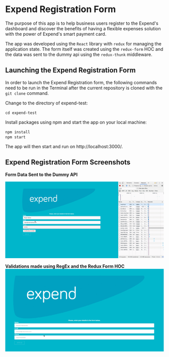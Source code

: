 # Expend Registration Form

The purpose of this app is to help business users register to the Expend's dashboard and discover the benefits of having a flexible expenses solution with the power of Expend's smart payment card.

The app was developed using the `React` library with `redux` for managing the application state. The form itself was created using the `redux-form` HOC and the data was sent to the dummy api using the `redux-thunk` middleware.

## Launching the Expend Registration Form

In order to launch the Expend Registration form, the following commands need to be run in the Terminal after the current repository is cloned with the `git clone` command.

Change to the directory of expend-test:

```
cd expend-test
```

Install packages using npm and start the app on your local machine:

```
npm install
npm start
```

The app will then start and run on http://localhost:3000/.

## Expend Registration Form Screenshots

**Form Data Sent to the Dummy API**

![](expend-api.gif)

**Validations made using RegEx and the Redux Form HOC**
![](expend-validations.gif)
